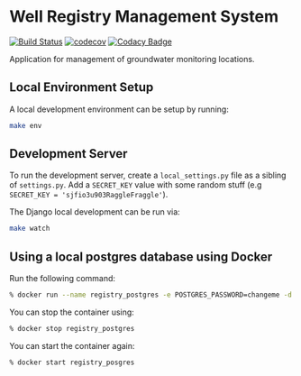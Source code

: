 # Well Registry Management System

[![Build Status](https://travis-ci.org/ACWI-SOGW/well_registry_management.svg?branch=master)](https://travis-ci.org/ACWI-SOGW/well_registry_management)
[![codecov](https://codecov.io/gh/ACWI-SOGW/well_registry_management/branch/master/graph/badge.svg)](https://codecov.io/gh/ACWI-SOGW/well_registry_management)
[![Codacy Badge](https://api.codacy.com/project/badge/Grade/6af41d5963ee48c1bb9f8a83ea338b46)](https://www.codacy.com/gh/ACWI-SOGW/well_registry_management?utm_source=github.com&amp;utm_medium=referral&amp;utm_content=ACWI-SOGW/well_registry_management&amp;utm_campaign=Badge_Grade)


Application for management of groundwater monitoring locations.

## Local Environment Setup
A local development environment can be setup by running:

```bash
make env
```

## Development Server
To run the development server, create a `local_settings.py` file as a sibling of `settings.py`. Add a `SECRET_KEY` value
with some random stuff (e.g `SECRET_KEY = 'sjfio3u903RaggleFraggle'`).

The Django local development can be run via:

```bash
make watch
```

## Using a local postgres database using Docker
Run the following command:
```bash
% docker run --name registry_postgres -e POSTGRES_PASSWORD=changeme -d -p 5432:5432 postgres
```

You can stop the container using:
```bash
% docker stop registry_postgres
```
You can start the container again:
```bash
% docker start registry_posgres
```

